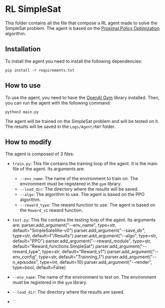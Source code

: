 # RL SimpleSat
This folder contains all the file that compose a RL agent made to solve the SimpleSat problem. The agent is based on the [Proximal Policy Optimization](https://arxiv.org/abs/1707.06347) algorithm.

## Installation
To install the agent you need to install the following dependencies:
```
pip install -r requirements.txt
```

## How to use
To use the agent, you need to have the [OpenAI Gym](https://gym.openai.com/) library installed. Then, you can run the agent with the following command:
```
python3 main.py
```
The agent will be trained on the SimpleSat problem and will be tested on it. The results will be saved in the `Logs/Agent/RAY` folder.

## How to modify
The agent is composed of 3 files:
- `train.py`: This file contains the training loop of the agent. It is the main file of the agent. Its arguments are:
  - `--env_name`: The name of the environment to train on. The environment must be registered in the `gym` library.
  - `--load_dir`: The directory where the results will be saved.
  - `--algo`: The algorithm to use. The agent is based on the PPO algorithm.
  - `--reward_type`: The reward function to use. The agent is based on the `Reward_v1` reward function. 
-  `test.py`: This file contains the testing loop of the agent. Its arguments are:
  parser.add_argument("--env_name", type=str, default="SimpleSatellite-v0")
parser.add_argument("--save_dir", type=str, default=f"/Results")
parser.add_argument("--algo", type=str, default="PPO")
parser.add_argument("--reward_module", type=str, default="Reward_functions.SimpleSat")
parser.add_argument("--reward_type", type=str, default="Reward_v1")
parser.add_argument("--env_config", type=str, default="Trainning_1")
parser.add_argument("--n_episodes", type=int, default=10)
parser.add_argument("--render", type=bool, default=False)

  - `--env_name`: The name of the environment to test on. The environment must be registered in the `gym` library.
  - `--load_dir`: The directory where the results are saved.
  - `